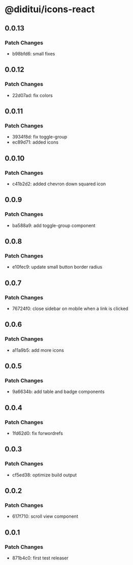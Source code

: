 # @diditui/icons-react

## 0.0.13

### Patch Changes

- b98bfd6: small fixes

## 0.0.12

### Patch Changes

- 22d07ad: fix colors

## 0.0.11

### Patch Changes

- 3934f8d: fix toggle-group
- ec89d71: added icons

## 0.0.10

### Patch Changes

- c41b2d2: added chevron down squared icon

## 0.0.9

### Patch Changes

- ba588a9: add toggle-group component

## 0.0.8

### Patch Changes

- e10fec9: update small button border radius

## 0.0.7

### Patch Changes

- 76724f0: close sidebar on mobile when a link is clicked

## 0.0.6

### Patch Changes

- a11a9b5: add more icons

## 0.0.5

### Patch Changes

- 9a6634b: add table and badge components

## 0.0.4

### Patch Changes

- 1fd62d0: fix forwordrefs

## 0.0.3

### Patch Changes

- cf5ed38: optimize build output

## 0.0.2

### Patch Changes

- 617f710: scroll view component

## 0.0.1

### Patch Changes

- 871b4c0: first test releaser
